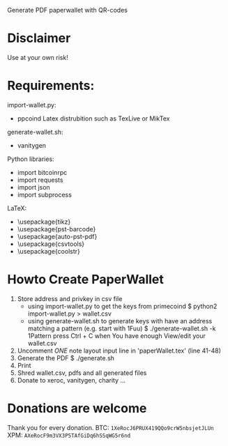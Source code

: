 Generate PDF paperwallet with QR-codes

# Disclaimer #
Use at your own risk!

# Requirements: #
import-wallet.py:
* ppcoind
Latex distrubition such as TexLive or MikTex

generate-wallet.sh:
* vanitygen

Python libraries:
* import bitcoinrpc
* import requests
* import json
* import subprocess

LaTeX:
* \usepackage{tikz}
* \usepackage{pst-barcode}
* \usepackage{auto-pst-pdf}
* \usepackage{csvtools}
* \usepackage{coolstr}

# Howto Create PaperWallet #
1. Store address and privkey in csv file
	* using import-wallet.py to get the keys from primecoind
		$ python2 import-wallet.py > wallet.csv
	* using generate-wallet.sh to generate keys with have an address matching a pattern (e.g. start with 1Fuu)
		$ ./generate-wallet.sh -k 1Pattern
		press Ctrl + C when You have enough
		View/edit your wallet.csv
3. Uncomment _ONE_ note layout input line in 'paperWallet.tex' (line 41-48)
2. Generate the PDF
	$ ./generate.sh
3. Print
4. Shred wallet.csv, pdfs and all generated files
5. Donate to xeroc, vanitygen, charity ...

# Donations are welcome #
Thank you for every donation.
BTC: `1XeRocJ6PRUX419QQo9crW5nbsjetJLUn` 
XPM: `AXeRocF9m3VX3P5TAfGiDq6hSSqWG5r6nd`
